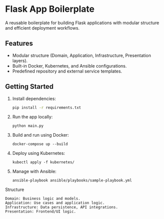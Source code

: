# Flask App Boilerplate

A reusable boilerplate for building Flask applications with modular structure and efficient deployment workflows.

## Features

- Modular structure (Domain, Application, Infrastructure, Presentation layers).
- Built-in Docker, Kubernetes, and Ansible configurations.
- Predefined repository and external service templates.

## Getting Started

1. Install dependencies:
   ```bash
   pip install -r requirements.txt

2. Run the app locally:

    `python main.py`

3. Build and run using Docker:

    `docker-compose up --build`

4. Deploy using Kubernetes:

    `kubectl apply -f kubernetes/`

5. Manage with Ansible:

    `ansible-playbook ansible/playbooks/sample-playbook.yml`

Structure

    Domain: Business logic and models.
    Application: Use cases and application logic.
    Infrastructure: Data persistence, API integrations.
    Presentation: Frontend/UI logic.